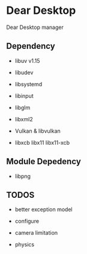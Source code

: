 # Dear Desktop

Dear Desktop manager

## Dependency

+ libuv v1.15

+ libudev

+ libsystemd

+ libinput

+ libglm

+ libxml2

+ Vulkan & libvulkan

+ libxcb libx11 libx11-xcb

## Module Depedency

+ libpng

## TODOS

+ better exception model

+ configure

+ camera limitation

+ physics

